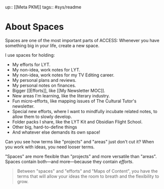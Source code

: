 up:: [[Meta PKM]]
tags:: #sys/readme

# About Spaces
Spaces are one of the most important parts of ACCESS:  Whenever you have something big in your life, create a new space. 

I use spaces for holding:

- My efforts for LYT.
- My non-idea, work notes for LYT.
- My non-idea, work notes for my TV Editing career.
- My personal plans and reviews.
- My personal notes on finances.
- Bigger [[Efforts]], like [[My Newsletter MOC]]. 
- New areas I'm learning, like the literary industry.
- Fun micro-efforts, like mapping issues of The Cultural Tutor's newsletter.
- Special new efforts, where I want to mindfully incubate related notes, to allow them to slowly develop.
- Folder packs I share, like the LYT Kit and Obsidian Flight School.
- Other big, hard-to-define things
- And whatever else demands its own space!

Can you see how terms like "projects" and "areas" just don't cut it? When you work with ideas, you need looser terms. 

"Spaces" are more flexible than "projects" and more versatile than "areas". Spaces contain both—and more—because they contain *efforts*.

> Between "spaces" and "efforts" and "Maps of Content", you have the terms that will allow your ideas the room to breath and the flexibility to grow.